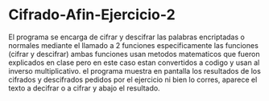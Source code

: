# Cifrado-Afin-Ejercicio-2
El programa se encarga de cifrar y descifrar las palabras encriptadas 
o normales mediante el llamado a 2 funciones especificamente las 
funciones (cifrar y descifrar) ambas funciones usan metodos matematicos
que fueron explicados en clase pero en este caso estan convertidos a codigo 
y usan al inverso multiplicativo. el programa muestra en pantalla los resultados
de los cifrados y descifrados pedidos por el ejercicio ni bien lo corres, aparece 
el texto a decifrar o a cifrar y abajo el resultado. 

